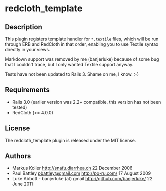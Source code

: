 # redcloth_template

## Description

This plugin registers template handler for `*.textile` files, which will
be run through ERB and RedCloth in that order, enabling
you to use Textile syntax directly in your views.

Markdown support was removed by me (banjerluke) because of some bug that I couldn't trace, but
I only wanted Textile support anyway.

Tests have not been updated to Rails 3. Shame on me, I know. :-)

## Requirements

* Rails 3.0 (earlier version was 2.2+ compatible, this version has not been tested)
* RedCloth (>= 4.0.0)

## License

The redcloth_template plugin is released under the MIT license.

## Authors

* Markus Koller <toupeira at gmx dot ch>
  http://snafu.diarrhea.ch
  22 December 2006
* Paul Battley <pbattley@gmail.com>
  http://po-ru.com/
  17 August 2009
* Luke Abbott - banjerluke (at) gmail
  http://github.com/banjerluke/
  22 June 2011

